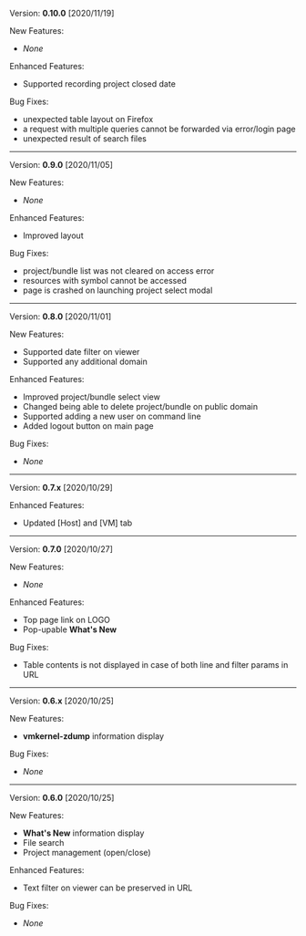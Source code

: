 Version: **0.10.0** [2020/11/19]

New Features:
  - *None*

Enhanced Features:
  - Supported recording project closed date

Bug Fixes:
  - unexpected table layout on Firefox
  - a request with multiple queries cannot be forwarded via error/login page
  - unexpected result of search files

***

Version: **0.9.0** [2020/11/05]

New Features:
  - *None*

Enhanced Features:
  - Improved layout

Bug Fixes:
  - project/bundle list was not cleared on access error
  - resources with symbol cannot be accessed
  - page is crashed on launching project select modal

***

Version: **0.8.0** [2020/11/01]

New Features:
  - Supported date filter on viewer
  - Supported any additional domain

Enhanced Features:
  - Improved project/bundle select view
  - Changed being able to delete project/bundle on public domain
  - Supported adding a new user on command line
  - Added logout button on main page

Bug Fixes:
  - *None*

***

Version: **0.7.x** [2020/10/29]

Enhanced Features:
  - Updated [Host] and [VM] tab

***

Version: **0.7.0** [2020/10/27]

New Features:
  - *None*

Enhanced Features:
  - Top page link on LOGO
  - Pop-upable **What's New**

Bug Fixes:
  - Table contents is not displayed in case of both line and filter params in URL

***

Version: **0.6.x** [2020/10/25]

New Features:
  - **vmkernel-zdump** information display

Bug Fixes:
  - *None*

***

Version: **0.6.0** [2020/10/25]

New Features:
  - **What's New** information display
  - File search
  - Project management (open/close)

Enhanced Features:
  - Text filter on viewer can be preserved in URL

Bug Fixes:
  - *None*
